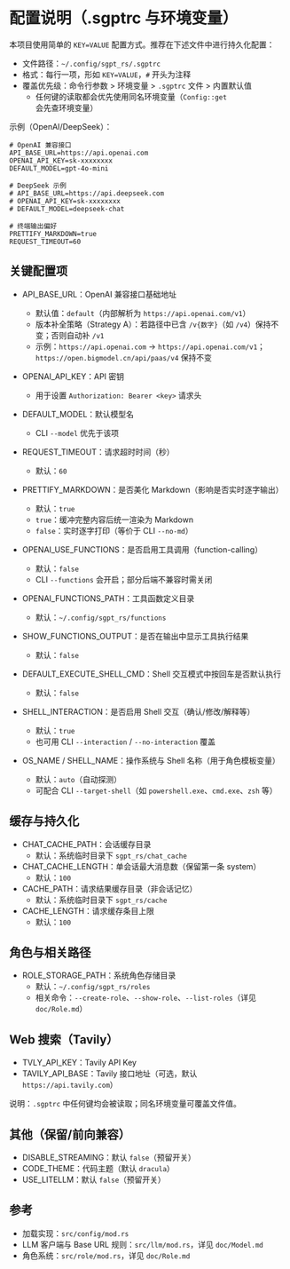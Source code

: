 # 配置说明（.sgptrc 与环境变量）

本项目使用简单的 `KEY=VALUE` 配置方式。推荐在下述文件中进行持久化配置：

- 文件路径：`~/.config/sgpt_rs/.sgptrc`
- 格式：每行一项，形如 `KEY=VALUE`，`#` 开头为注释
- 覆盖优先级：命令行参数 > 环境变量 > `.sgptrc` 文件 > 内置默认值
  - 任何键的读取都会优先使用同名环境变量（`Config::get` 会先查环境变量）

示例（OpenAI/DeepSeek）：

```
# OpenAI 兼容接口
API_BASE_URL=https://api.openai.com
OPENAI_API_KEY=sk-xxxxxxxx
DEFAULT_MODEL=gpt-4o-mini

# DeepSeek 示例
# API_BASE_URL=https://api.deepseek.com
# OPENAI_API_KEY=sk-xxxxxxxx
# DEFAULT_MODEL=deepseek-chat

# 终端输出偏好
PRETTIFY_MARKDOWN=true
REQUEST_TIMEOUT=60
```

## 关键配置项

- API_BASE_URL：OpenAI 兼容接口基础地址
  - 默认值：`default`（内部解析为 `https://api.openai.com/v1`）
  - 版本补全策略（Strategy A）：若路径中已含 `/v{数字}`（如 `/v4`）保持不变；否则自动补 `/v1`
  - 示例：`https://api.openai.com` -> `https://api.openai.com/v1`；`https://open.bigmodel.cn/api/paas/v4` 保持不变

- OPENAI_API_KEY：API 密钥
  - 用于设置 `Authorization: Bearer <key>` 请求头

- DEFAULT_MODEL：默认模型名
  - CLI `--model` 优先于该项

- REQUEST_TIMEOUT：请求超时时间（秒）
  - 默认：`60`

- PRETTIFY_MARKDOWN：是否美化 Markdown（影响是否实时逐字输出）
  - 默认：`true`
  - `true`：缓冲完整内容后统一渲染为 Markdown
  - `false`：实时逐字打印（等价于 CLI `--no-md`）

- OPENAI_USE_FUNCTIONS：是否启用工具调用（function-calling）
  - 默认：`false`
  - CLI `--functions` 会开启；部分后端不兼容时需关闭

- OPENAI_FUNCTIONS_PATH：工具函数定义目录
  - 默认：`~/.config/sgpt_rs/functions`

- SHOW_FUNCTIONS_OUTPUT：是否在输出中显示工具执行结果
  - 默认：`false`

- DEFAULT_EXECUTE_SHELL_CMD：Shell 交互模式中按回车是否默认执行
  - 默认：`false`

- SHELL_INTERACTION：是否启用 Shell 交互（确认/修改/解释等）
  - 默认：`true`
  - 也可用 CLI `--interaction` / `--no-interaction` 覆盖

- OS_NAME / SHELL_NAME：操作系统与 Shell 名称（用于角色模板变量）
  - 默认：`auto`（自动探测）
  - 可配合 CLI `--target-shell`（如 `powershell.exe`、`cmd.exe`、`zsh` 等）

## 缓存与持久化

- CHAT_CACHE_PATH：会话缓存目录
  - 默认：系统临时目录下 `sgpt_rs/chat_cache`
- CHAT_CACHE_LENGTH：单会话最大消息数（保留第一条 system）
  - 默认：`100`
- CACHE_PATH：请求结果缓存目录（非会话记忆）
  - 默认：系统临时目录下 `sgpt_rs/cache`
- CACHE_LENGTH：请求缓存条目上限
  - 默认：`100`

## 角色与相关路径

- ROLE_STORAGE_PATH：系统角色存储目录
  - 默认：`~/.config/sgpt_rs/roles`
  - 相关命令：`--create-role`、`--show-role`、`--list-roles`（详见 `doc/Role.md`）

## Web 搜索（Tavily）

- TVLY_API_KEY：Tavily API Key
- TAVILY_API_BASE：Tavily 接口地址（可选，默认 `https://api.tavily.com`）

说明：`.sgptrc` 中任何键均会被读取；同名环境变量可覆盖文件值。

## 其他（保留/前向兼容）

- DISABLE_STREAMING：默认 `false`（预留开关）
- CODE_THEME：代码主题（默认 `dracula`）
- USE_LITELLM：默认 `false`（预留开关）

## 参考

- 加载实现：`src/config/mod.rs`
- LLM 客户端与 Base URL 规则：`src/llm/mod.rs`，详见 `doc/Model.md`
- 角色系统：`src/role/mod.rs`，详见 `doc/Role.md`

